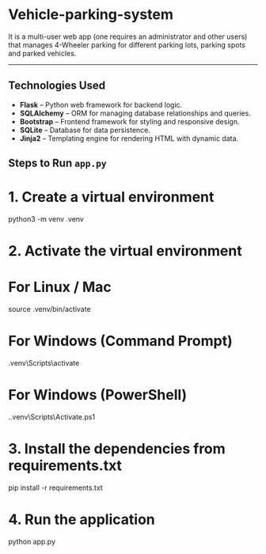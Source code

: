 # Vehicle-parking-system

It is a multi-user web app (one requires an administrator and other users) that manages 4-Wheeler parking for different parking lots, parking spots and parked vehicles.

---

##  Technologies Used

- **Flask** – Python web framework for backend logic.
- **SQLAlchemy** – ORM for managing database relationships and queries.
- **Bootstrap** – Frontend framework for styling and responsive design.
- **SQLite** – Database for data persistence.
- **Jinja2** – Templating engine for rendering HTML with dynamic data.

## Steps to Run `app.py`


# 1. Create a virtual environment
python3 -m venv .venv

# 2. Activate the virtual environment
# For Linux / Mac
source .venv/bin/activate

# For Windows (Command Prompt)
.venv\Scripts\activate

# For Windows (PowerShell)
.\.venv\Scripts\Activate.ps1

# 3. Install the dependencies from requirements.txt
pip install -r requirements.txt

# 4. Run the application
python app.py

